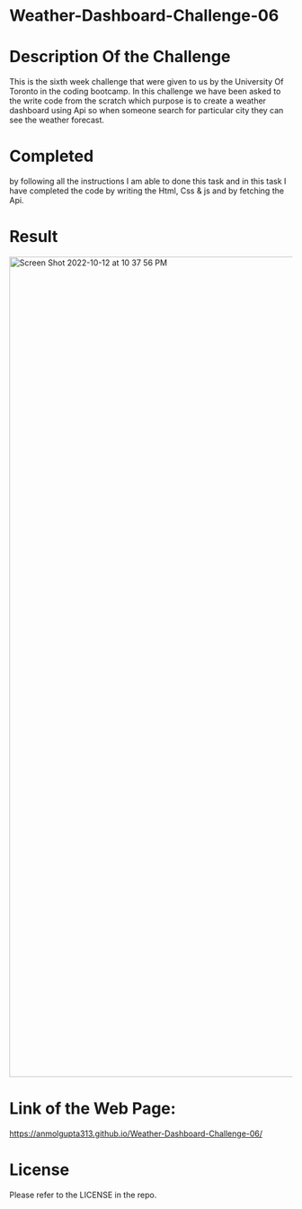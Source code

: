 # Weather-Dashboard-Challenge-06

# Description Of the Challenge
This is the sixth week challenge that were given to us by the University Of Toronto in the coding bootcamp. In this challenge we have been asked to the write code from the scratch which purpose is to create a weather dashboard using Api so when someone search for particular city they can see the weather forecast.

# Completed
by following all the instructions I am able to done this task and in this task I have completed the code by writing the Html, Css & js and by fetching the Api.

# Result
<img width="1459" alt="Screen Shot 2022-10-12 at 10 37 56 PM" src="https://user-images.githubusercontent.com/111723339/195486586-71369068-6fa6-4021-813f-c1755451f3be.png">


# Link of the Web Page:
https://anmolgupta313.github.io/Weather-Dashboard-Challenge-06/

# License
Please refer to the LICENSE in the repo.